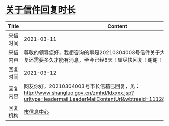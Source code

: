 # <a href="http://www.shangluo.gov.cn/zmhd/ldxxxx.jsp?urltype=leadermail.LeaderMailContentUrl&wbtreeid=1112&leadermailid=7010">关于信件回复时长</a>
| Title |                                                                    Content                                                                    |
|:-----:|-----------------------------------------------------------------------------------------------------------------------------------------------|
| 来信时间  | 2021-03-11                                                                                                                                    |
| 来信内容  | 尊敬的领导您好，我想咨询的事是20210304003号信件关于大荆镇道路施工信件回复还需要多久才能有消息，至今已经8天！望尽快回复！谢谢！                                                                         |
| 回复时间  | 2021-03-12                                                                                                                                    |
| 回复内容  | 网友你好，20210304003号市长信箱已回复，见：http://www.shangluo.gov.cn/zmhd/ldxxxx.jsp?urltype=leadermail.LeaderMailContentUrl&wbtreeid=1112&leadermailid=6986 |
| 回复机构  | <a href="../../category/agencies/市信息中心.md">市信息中心</a>                                                                                          |